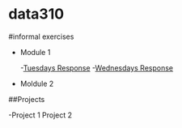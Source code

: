 # data310

#informal exercises
- Module 1

    -[Tuesdays Response](01tuesdayresponse.md)
    -[Wednesdays Response](wednesday07response.md)

- Moldule 2



##Projects

-Project 1
Project 2
